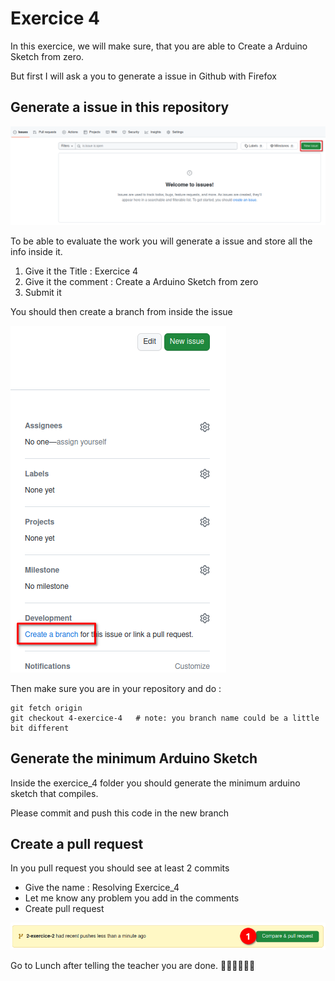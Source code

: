 # Exercice 4

In this exercice, we will make sure, that you are able to Create a Arduino Sketch from zero.

But first I will ask a you to generate a issue in Github with Firefox

## Generate a issue in this repository

![Generate Issue](../exercice_1/img/1-create-issue.png)

To be able to evaluate the work you will generate a issue and store all the info inside it.

1. Give it the Title : Exercice 4
1. Give it the comment : Create a Arduino Sketch from zero
1. Submit it

You should then create a branch from inside the issue

![Create a Branch](../exercice_2/img/4-create-branch.png)

Then make sure you are in your repository and do :
```
git fetch origin
git checkout 4-exercice-4   # note: you branch name could be a little bit different
```

## Generate the minimum Arduino Sketch

Inside the exercice_4 folder you should generate the minimum arduino sketch that compiles.

Please commit and push this code in the new branch

## Create a pull request

In you pull request you should see at least 2 commits

- Give the name : Resolving Exercice_4
- Let me know any problem you add in the comments
- Create pull request 

![Create Pull Request](../exercice_2/img/3-create-pr.png)

Go to Lunch after telling the teacher you are done.
:stew::pizza::poultry_leg::egg::meat_on_bone::fork_and_knife:
